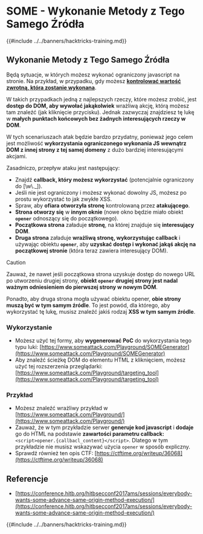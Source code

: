 # SOME - Wykonanie Metody z Tego Samego Źródła

{{#include ../../banners/hacktricks-training.md}}

## Wykonanie Metody z Tego Samego Źródła

Będą sytuacje, w których możesz wykonać ograniczony javascript na stronie. Na przykład, w przypadku, gdy możesz [**kontrolować wartość zwrotną, która zostanie wykonana**](./#javascript-function).

W takich przypadkach jedną z najlepszych rzeczy, które możesz zrobić, jest **dostęp do DOM, aby wywołać jakąkolwiek** wrażliwą akcję, którą możesz tam znaleźć (jak kliknięcie przycisku). Jednak zazwyczaj znajdziesz tę lukę w **małych punktach końcowych bez żadnych interesujących rzeczy w DOM**.

W tych scenariuszach atak będzie bardzo przydatny, ponieważ jego celem jest możliwość **wykorzystania ograniczonego wykonania JS wewnątrz DOM z innej strony z tej samej domeny** z dużo bardziej interesującymi akcjami.

Zasadniczo, przepływ ataku jest następujący:

- Znajdź **callback, który możesz wykorzystać** (potencjalnie ograniczony do \[\w\\.\_]).
- Jeśli nie jest ograniczony i możesz wykonać dowolny JS, możesz po prostu wykorzystać to jak zwykłe XSS.
- Spraw, aby **ofiara otworzyła stronę** kontrolowaną przez **atakującego**.
- **Strona otworzy się** w **innym oknie** (nowe okno będzie miało obiekt **`opener`** odnoszący się do początkowego).
- **Początkowa strona** załaduje **stronę**, na której znajduje się **interesujący DOM**.
- **Druga strona** załaduje **wrażliwą stronę, wykorzystując callback** i używając obiektu **`opener`**, aby **uzyskać dostęp i wykonać jakąś akcję na początkowej stronie** (która teraz zawiera interesujący DOM).

> [!CAUTION]
> Zauważ, że nawet jeśli początkowa strona uzyskuje dostęp do nowego URL po utworzeniu drugiej strony, **obiekt `opener` drugiej strony jest nadal ważnym odniesieniem do pierwszej strony w nowym DOM**.
>
> Ponadto, aby druga strona mogła używać obiektu opener, **obie strony muszą być w tym samym źródle**. To jest powód, dla którego, aby wykorzystać tę lukę, musisz znaleźć jakiś rodzaj **XSS w tym samym źródle**.

### Wykorzystanie

- Możesz użyć tej formy, aby **wygenerować PoC** do wykorzystania tego typu luki: [https://www.someattack.com/Playground/SOMEGenerator](https://www.someattack.com/Playground/SOMEGenerator)
- Aby znaleźć ścieżkę DOM do elementu HTML z kliknięciem, możesz użyć tej rozszerzenia przeglądarki: [https://www.someattack.com/Playground/targeting_tool](https://www.someattack.com/Playground/targeting_tool)

### Przykład

- Możesz znaleźć wrażliwy przykład w [https://www.someattack.com/Playground/](https://www.someattack.com/Playground/)
- Zauważ, że w tym przykładzie serwer **generuje kod javascript** i **dodaje** go do HTML na podstawie **zawartości parametru callback:** `<script>opener.{callbacl_content}</script>`. Dlatego w tym przykładzie nie musisz wskazywać użycia `opener` w sposób expliczny.
- Sprawdź również ten opis CTF: [https://ctftime.org/writeup/36068](https://ctftime.org/writeup/36068)

## Referencje

- [https://conference.hitb.org/hitbsecconf2017ams/sessions/everybody-wants-some-advance-same-origin-method-execution/](https://conference.hitb.org/hitbsecconf2017ams/sessions/everybody-wants-some-advance-same-origin-method-execution/)

{{#include ../../banners/hacktricks-training.md}}
